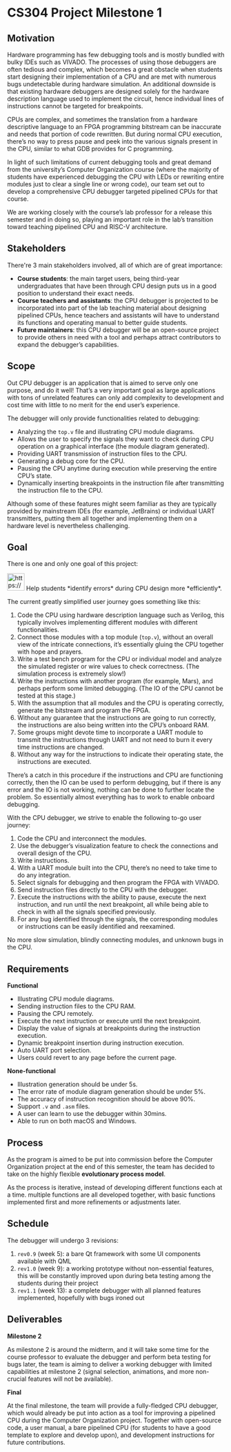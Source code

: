 # CS304 Project Milestone 1

## Motivation

Hardware programming has few debugging tools and is mostly bundled with bulky IDEs such as VIVADO. The processes of using those debuggers are often tedious and complex, which becomes a great obstacle when students start designing their implementation of a CPU and are met with numerous bugs undetectable during hardware simulation. An additional downside is that existing hardware debuggers are designed solely for the hardware description language used to implement the circuit, hence individual lines of instructions cannot be targeted for breakpoints.

CPUs are complex, and sometimes the translation from a hardware descriptive language to an FPGA programming bitstream can be inaccurate and needs that portion of code rewritten. But during normal CPU execution, there’s no way to press pause and peek into the various signals present in the CPU, similar to what GDB provides for C programming.

In light of such limitations of current debugging tools and great demand from the university’s Computer Organization course (where the majority of students have experienced debugging the CPU with LEDs or rewriting entire modules just to clear a single line or wrong code), our team set out to develop a comprehensive CPU debugger targeted pipelined CPUs for that course. 

We are working closely with the course’s lab professor for a release this semester and in doing so, playing an important role in the lab’s transition toward teaching pipelined CPU and RISC-V architecture.

## Stakeholders

There're 3 main stakeholders involved, all of which are of great importance:

- **Course students**: the main target users, being third-year undergraduates that have been through CPU design puts us in a good position to understand their exact needs.
- ******************************Course teachers and assistants******************************: the CPU debugger is projected to be incorporated into part of the lab teaching material about designing pipelined CPUs, hence teachers and assistants will have to understand its functions and operating manual to better guide students.
- ************************************Future maintainers************************************: this CPU debugger will be an open-source project to provide others in need with a tool and perhaps attract contributors to expand the debugger’s capabilities.

## Scope

Out CPU debugger is an application that is aimed to serve only one purpose, and do it well! That’s a very important goal as large applications with tons of unrelated features can only add complexity to development and cost time with little to no merit for the end user’s experience. 

The debugger will only provide functionalities related to debugging:

- Analyzing the `top.v` file and illustrating CPU module diagrams.
- Allows the user to specify the signals they want to check during CPU operation on a graphical interface (the module diagram generated).
- Providing UART transmission of instruction files to the CPU.
- Generating a debug core for the CPU.
- Pausing the CPU anytime during execution while preserving the entire CPU’s state.
- Dynamically inserting breakpoints in the instruction file after transmitting the instruction file to the CPU.

Although some of these features might seem familiar as they are typically provided by mainstream IDEs (for example, JetBrains) or individual UART transmitters, putting them all together and implementing them on a hardware level is nevertheless challenging.

## Goal

There is one and only one goal of this project:

<aside>
<img src="https://www.notion.so/icons/target_red.svg" alt="https://www.notion.so/icons/target_red.svg" width="40px" /> Help students *identify errors* during CPU design more *efficiently*.

</aside>

The current greatly simplified user journey goes something like this:

1. Code the CPU using hardware description language such as Verilog, this typically involves implementing different modules with different functionalities.
2. Connect those modules with a top module (`top.v`), without an overall view of the intricate connections, it’s essentially gluing the CPU together with hope and prayers.
3. Write a test bench program for the CPU or individual model and analyze the simulated register or wire values to check correctness. (The simulation process is extremely slow!)
4. Write the instructions with another program (for example, Mars), and perhaps perform some limited debugging. (The IO of the CPU cannot be tested at this stage.)
5. With the assumption that all modules and the CPU is operating correctly, generate the bitstream and program the FPGA.
6. Without any guarantee that the instructions are going to run correctly, the instructions are also being written into the CPU’s onboard RAM. 
7. Some groups might devote time to incorporate a UART module to transmit the instructions through UART and not need to burn it every time instructions are changed.
8. Without any way for the instructions to indicate their operating state, the instructions are executed. 

There’s a catch in this procedure if the instructions and CPU are functioning correctly, then the IO can be used to perform debugging, but if there is any error and the IO is not working, nothing can be done to further locate the problem. So essentially almost everything has to work to enable onboard debugging.

With the CPU debugger, we strive to enable the following to-go user journey:

1. Code the CPU and interconnect the modules.
2. Use the debugger’s visualization feature to check the connections and overall design of the CPU.
3. Write instructions.
4. With a UART module built into the CPU, there’s no need to take time to do any integration.
5. Select signals for debugging and then program the FPGA with VIVADO.
6. Send instruction files directly to the CPU with the debugger.
7. Execute the instructions with the ability to pause, execute the next instruction, and run until the next breakpoint, all while being able to check in with all the signals specified previously.
8. For any bug identified through the signals, the corresponding modules or instructions can be easily identified and reexamined.

No more slow simulation, blindly connecting modules, and unknown bugs in the CPU.

## Requirements

********************Functional********************

- Illustrating CPU module diagrams.
- Sending instruction files to the CPU RAM.
- Pausing the CPU remotely.
- Execute the next instruction or execute until the next breakpoint.
- Display the value of signals at breakpoints during the instruction execution.
- Dynamic breakpoint insertion during instruction execution.
- Auto UART port selection.
- Users could revert to any page before the current page.

**None-functional**

- Illustration generation should be under 5s.
- The error rate of module diagram generation should be under 5%.
- The accuracy of instruction recognition should be above 90%.
- Support `.v` and `.asm` files.
- A user can learn to use the debugger within 30mins.
- Able to run on both macOS and Windows.

## Process

As the program is aimed to be put into commission before the Computer Organization project at the end of this semester, the team has decided to take on the highly flexible **evolutionary process model**. 

As the process is iterative, instead of developing different functions each at a time. multiple functions are all developed together, with basic functions implemented first and more refinements or adjustments later.

## Schedule

The debugger will undergo 3 revisions:

1. `rev0.9` (week 5): a bare Qt framework with some UI components available with QML
2. `rev1.0` (week 9): a working prototype without non-essential features, this will be constantly improved upon during beta testing among the students during their project
3. `rev1.1` (week 13): a complete debugger with all planned features implemented, hopefully with bugs ironed out

## Deliverables

**********************Milestone 2**********************

As milestone 2 is around the midterm, and it will take some time for the course professor to evaluate the debugger and perform beta testing for bugs later, the team is aiming to deliver a working debugger with limited capabilities at milestone 2 (signal selection, animations, and more non-crucial features will not be available).

**********Final**********

At the final milestone, the team will provide a fully-fledged CPU debugger, which would already be put into action as a tool for improving a pipelined CPU during the Computer Organization project. Together with open-source code, a user manual, a bare pipelined CPU (for students to have a good template to explore and develop upon), and development instructions for future contributions.
